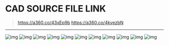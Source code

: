 # CAD SOURCE FILE LINK
>https://a360.co/43xEp9b
>https://a360.co/4kvezbN
---

![img](https://hc-cdn.hel1.your-objectstorage.com/s/v3/26f23a6cc7e582ca70733fcdc24b9e9eff41e7ca_screenshot_2025-06-07_at_4.33.32___pm.png)
![img](https://hc-cdn.hel1.your-objectstorage.com/s/v3/b8ea9db4e265e5c9b6e51976ad0b31d40db465a1_screenshot_2025-06-07_at_4.33.43___pm.png)
![img](https://hc-cdn.hel1.your-objectstorage.com/s/v3/e9d68c5e1c4dd93be0f8e44de73836a94689253e_screenshot_2025-06-07_at_4.33.50___pm.png)
![img](https://hc-cdn.hel1.your-objectstorage.com/s/v3/d16100a9dd474ed9ec4c89b12b8eb3643197aae0_screenshot_2025-06-07_at_4.33.57___pm.png)
![img](https://hc-cdn.hel1.your-objectstorage.com/s/v3/001a29947045ce6e0de53a75cdfd3536d1a24c4e_screenshot_2025-06-07_at_4.34.07___pm.png)
![img](https://hc-cdn.hel1.your-objectstorage.com/s/v3/7a7b7339578577b8a774dfa5ffc55f74be933c96_screenshot_2025-06-07_at_4.34.13___pm.png)
![img](https://hc-cdn.hel1.your-objectstorage.com/s/v3/0fbaa6ccbfc46438edbf82690da2c2781243af4b_screenshot_2025-06-07_at_4.34.20___pm.png)
![img](https://hc-cdn.hel1.your-objectstorage.com/s/v3/15eceeee411db0427bced594fc419bf501cb2a2f_screenshot_2025-06-07_at_4.37.19___pm.png)
![img](https://hc-cdn.hel1.your-objectstorage.com/s/v3/3e16bc33be46a5d062f0c2342a09d370e9e60e81_screenshot_2025-06-07_at_4.37.32___pm.png)
![img](https://hc-cdn.hel1.your-objectstorage.com/s/v3/084944c5bf9e788f5f07eb2311d0dd0dcdff9fb4_screenshot_2025-06-07_at_4.37.48___pm.png)
![img](https://hc-cdn.hel1.your-objectstorage.com/s/v3/05415ba58aec9cb106d5013e8d6fd87205b0ed4b_screenshot_2025-06-07_at_4.38.04___pm.png)

